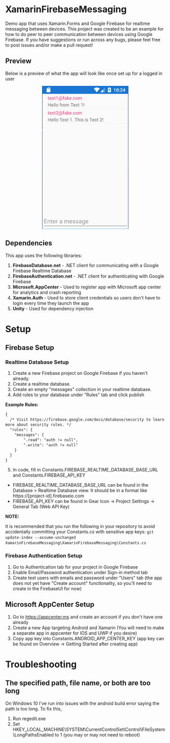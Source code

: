 # XamarinFirebaseMessaging
Demo app that uses Xamarin.Forms and Google Firebase for realtime messaging between devices. This project was created to be an example for how to do peer to peer communication between devices using Google Firebase. If you have suggestions or run across any bugs, please feel free to post issues and/or make a pull request!

## Preview
Below is a preview of what the app will look like once set up for a logged in user
<p align="center">
  <img height="450" width="auto" alt="Preview Image" src="Images/XamarinFirebaseMessagingPreview.png" />
</p>

## Dependencies
This app uses the following libraries:
1. **FirebaseDatabase.net** - .NET client for communicating with a Google Firebase Realtime Database
2. **FirebaseAuthentication.net** - .NET client for authenticating with Google Firebase
3. **Microsoft.AppCenter** - Used to register app with Microsoft app center for analytics and crash reporting
4. **Xamarin.Auth** - Used to store client credentials so users don't have to login every time they launch the app
5. **Unity** - Used for dependency injection

# Setup

## Firebase Setup

### Realtime Database Setup
1. Create a new Firebase project on Google Firebase if you haven't already.
2. Create a realtime database.
3. Create an empty "messages" collection in your realtime database.
4. Add rules to your database under "Rules" tab and click publish

**Example Rules:**
```
{
  /* Visit https://firebase.google.com/docs/database/security to learn more about security rules. */
  "rules": {
    "messages": {
    	".read": "auth != null",
    	".write": "auth != null"
    }
  }
}
```
5. In code, fill in Constants.FIREBASE_REALTIME_DATABASE_BASE_URL and Constants.FIREBASE_API_KEY
- FIREBASE_REALTIME_DATABASE_BASE_URL can be found in the Database > Realtime Database view. It should be in a format like https://[project-id].firebaseio.com
- FIREBASE_API_KEY can be found in Gear Icon -> Project Settings -> General Tab (Web API Key)

**NOTE:**

It is recommended that you run the following in your repository to avoid accidentally committing your Constants.cs with sensitive app keys:
```git update-index --assume-unchanged XamarinFirebaseMessaging\XamarinFirebaseMessaging\Constants.cs```

### Firebase Authentication Setup
1. Go to Authentication tab for your project in Google Firebase
2. Enable Email/Password authentication under Sign-in method tab
3. Create test users with emails and password under "Users" tab (the app does not yet have "Create account" functionality, so you'll need to create in the FirebaseUI for now)

## Microsoft AppCenter Setup
1. Go to https://appcenter.ms and create an account if you don't have one already
2. Create a new App targeting Android and Xamarin (You will need to make a separate app in appcenter for IOS and UWP if you desire)
3. Copy app key into Constants.ANDROID_APP_CENTER_KEY (app key can be found on Overview -> Getting Started after creating app)

# Troubleshooting

## The specified path, file name, or both are too long
On Windows 10 I've run into issues with the android build error saying the path is too long. To fix this,
1. Run regedit.exe
2. Set HKEY_LOCAL_MACHINE\SYSTEM\CurrentControlSet\Control\FileSystem\LongPathsEnabled to 1 (you may or may not need to reboot)
